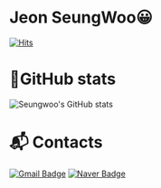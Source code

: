 # Jeon SeungWoo😀

[![Hits](https://myhits.vercel.app/api/hit/https%3A%2F%2Fgithub.com%2FJeonseungwoo1?color=green&label=Visitors&size=small)](https://myhits.vercel.app)
# 💪GitHub stats
![Seungwoo's GitHub stats](https://github-readme-stats.vercel.app/api?username=Jeonseungwoo1&show_icons=true&theme=transparent)


# :mailbox_with_mail: Contacts
[![Gmail Badge](https://img.shields.io/badge/Gmail-d14836?style=flat-square&logo=Gmail&logoColor=white&link=mailto:kimsh1691@gmail.com)](mailto:swoo1577@gmail.com)
[![Naver Badge](https://img.shields.io/badge/Naver-03C75A?style=flat-square&logo=Naver&logoColor=white&link=mailto:rlatngus1691@naver.com)](mailto:swoo531@naver.com)
